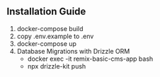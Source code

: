 ## Installation Guide

1. docker-compose build
2. copy .env.example to .env
3. docker-compose up
4. Database Migrations with Drizzle ORM 
   - docker exec -it remix-basic-cms-app bash 
   - npx drizzle-kit push 
